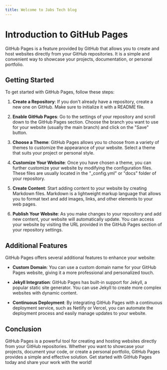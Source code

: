 ```yaml
---
title: Welcome to Jabs Tech blog
---
```

# Introduction to GitHub Pages

GitHub Pages is a feature provided by GitHub that allows you to create and host websites directly from your GitHub repositories. It is a simple and convenient way to showcase your projects, documentation, or personal portfolio.

## Getting Started

To get started with GitHub Pages, follow these steps:

1. **Create a Repository**: If you don't already have a repository, create a new one on GitHub. Make sure to initialize it with a README file.

2. **Enable GitHub Pages**: Go to the settings of your repository and scroll down to the GitHub Pages section. Choose the branch you want to use for your website (usually the main branch) and click on the "Save" button.

3. **Choose a Theme**: GitHub Pages allows you to choose from a variety of themes to customize the appearance of your website. Select a theme that suits your project or personal style.

4. **Customize Your Website**: Once you have chosen a theme, you can further customize your website by modifying the configuration files. These files are usually located in the "_config.yml" or "docs" folder of your repository.

5. **Create Content**: Start adding content to your website by creating Markdown files. Markdown is a lightweight markup language that allows you to format text and add images, links, and other elements to your web pages.

6. **Publish Your Website**: As you make changes to your repository and add new content, your website will automatically update. You can access your website by visiting the URL provided in the GitHub Pages section of your repository settings.

## Additional Features

GitHub Pages offers several additional features to enhance your website:

- **Custom Domain**: You can use a custom domain name for your GitHub Pages website, giving it a more professional and personalized touch.

- **Jekyll Integration**: GitHub Pages has built-in support for Jekyll, a popular static site generator. You can use Jekyll to create more complex websites with dynamic content.

- **Continuous Deployment**: By integrating GitHub Pages with a continuous deployment service, such as Netlify or Vercel, you can automate the deployment process and easily manage updates to your website.

## Conclusion

GitHub Pages is a powerful tool for creating and hosting websites directly from your GitHub repositories. Whether you want to showcase your projects, document your code, or create a personal portfolio, GitHub Pages provides a simple and effective solution. Get started with GitHub Pages today and share your work with the world!
